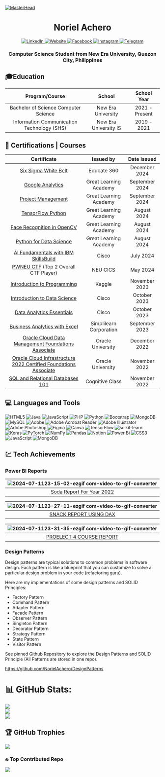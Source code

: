 [![MasterHead](https://media.licdn.com/dms/image/v2/D5616AQF9_TH8kJ4rOA/profile-displaybackgroundimage-shrink_350_1400/profile-displaybackgroundimage-shrink_350_1400/0/1725376001988?e=1739404800&v=beta&t=x91s-X2ufpQVkf7lIszh0nbqhWkGJW0hb9jKDtdJ9xM)](https://rishavchanda.io)

<h1 align="center">Noriel Achero</h1>

<p align="center">
    <a href="https://www.linkedin.com/in/nrachero/">
        <img src="https://img.shields.io/badge/linkedin-%230077B5.svg?style=for-the-badge&logo=linkedin&logoColor=white" alt="LinkedIn">
    </a>
    <a href="mailto: acheronorielr@gmail.com">
        <img src="https://img.shields.io/badge/Gmail-D14836?style=for-the-badge&logo=gmail&logoColor=white" alt="Website">
    </a>
    <a href="https://www.facebook.com/nrachero/">
        <img src="https://img.shields.io/badge/Facebook-%231877F2.svg?style=for-the-badge&logo=Facebook&logoColor=white" alt="Facebook">
    </a>
    <a href="https://www.instagram.com/noyriel_/">
        <img src="https://img.shields.io/badge/Instagram-%23E4405F.svg?style=for-the-badge&logo=Instagram&logoColor=white" alt="Instagram">
    </a>
    <a href="https://t.me/nrachero">
        <img src="https://img.shields.io/badge/Telegram-2CA5E0?style=for-the-badge&logo=telegram&logoColor=white" alt="Telegram">
    </a>
</p>





<h3 align="center">Computer Science Student from New Era University, Quezon City, Philippines</h3>






## 🎓Education

<div align="center">

| Program/Course | School | School Year |
| :-------------: | :-----: | :-----------: |
| Bachelor of Science Computer Science | New Era University | 2021 - Present |
| Information Communication Technology (SHS) | New Era University IS | 2019 - 2021 |

</div>


## 📒 Certifications | Courses

<div align="center">

| Certificate | Issued by | Date Issued |
| :-------------: | :-----: | :-----------: |
| <a href="https://accounts.educate360.com/login?SAMLRequest=fZPLrtowEIb3lfoOKHvIBQjUAioKvSBRQJB20U01sSdgKbFTj9PDefs6IQiKWryJ5Pnn8z%2BXTAiKvGTzyp7UHn9VSPbtm4475yJXxJro1KuMYhpIElNQIDHL2WH%2Bdc2iXsBKo63mOvce856nAREaK7Vq81bLqbfdfFxvP682P0MOKYcgHIYiHoajdBz04wiz8btRGkWRiKN4MOIhz9rc72jIkaaeA7urFkhU4UqRBWVdJIgG3TDqhv0kGLLBgPXHP9rspatZKrAN4WRtScz3gXNdKUs9FBUHi%2F046HFd%2BLk%2ByqvlXVv5B6mEVMfn9aYXEbEvSbLr7raHpKXMr41YaEVVgeaA5rfk%2BG2%2FvtkRQKdUgxGPfkptLOR%2B5RgXb73yVL4n0t7sgp%2FUo2BNM8ysxjnaA2MtUwPm1T84pTORyaNfoAUBFmraxL9H3FFLtnFlrpY7nUv%2BegnU55M2Bdj%2FtyPshc2NFN2skbJKUYlcZhKFd%2BPM81y%2FLAw6q1PPmgq9jv%2F3%2B%2B3Gomj213m3eLadhS5KMJLqeeIZuL324taPe%2F0id7u4x2z2dF0547XOXe%2Fc50UbUY8fuXs8MeD8u0G0nfonvPXtPzHuNNf4%2Ff84%2BwM%3D&RelayState=https%3A%2F%2Fdashboard.educate360.com%2Flogin">Six Sigma White Belt</a> | Educate 360 | December 2024 | 
| <a href="https://www.mygreatlearning.com/certificate/LEOZPPBU">Google Analytics</a> | Great Learning Academy | September 2024 | 
| <a href="https://www.mygreatlearning.com/certificate/QZUDJWMM">Project Management</a> | Great Learning Academy | September 2024 | 
| <a href="https://www.mygreatlearning.com/certificate/NSGNKUQM">TensorFlow Python</a> | Great Learning Academy | August 2024 | 
| <a href="https://www.mygreatlearning.com/certificate/RFCGOVGX">Face Recognition in OpenCV</a> | Great Learning Academy | August 2024 | 
| <a href="https://www.mygreatlearning.com/certificate/BLPTQGDG">Python for Data Science</a> | Great Learning Academy | August 2024 | 
| <a href="https://www.credly.com/badges/9e297514-6538-4c44-91c2-c7cb2f57c4d6/public_url">AI Fundamentals with IBM SkillsBuild</a> | Cisco | July 2024 | 
| <a href="https://drive.google.com/file/d/1cp2OEgVOorfWBYWH4hiFlPA_ymZK2ED1/view?usp=sharing">PWNEU CTF</a>  (Top 2 Overall CTF Player) | NEU CICS | May 2024 | 
| <a href="https://www.kaggle.com/learn/certification/noriela/intro-to-programming">Introduction to Programming</a> | Kaggle | November 2023 | 
| <a href="https://www.credly.com/badges/de80c41c-7089-4c2a-a375-774a1953485a/public_url">Introduction to Data Science</a> | Cisco | October 2023 | 
| <a href="https://www.credly.com/badges/c227f7f0-98c2-40bc-a783-b5416727077c/public_url">Data Analytics Essentials</a> | Cisco | October  2023|
| <a href="https://www.simplilearn.com/skillup-certificate-landing?token=eyJjb3Vyc2VfaWQiOiI2NjQiLCJjZXJ0aWZpY2F0ZV91cmwiOiJodHRwczpcL1wvY2VydGlmaWNhdGVzLnNpbXBsaWNkbi5uZXRcL3NoYXJlXC90aHVtYl80NDk4MzU4XzE2OTQwNzE0NzIucG5nIiwidXNlcm5hbWUiOiJOb3JpZWwgUi4gQWNoZXJvIn0%3D&utm_source=shared-certificate&utm_medium=lms&utm_campaign=shared-certificate-promotion&referrer=https%3A%2F%2Flms.simplilearn.com%2Fcourses%2F2738%2FBusiness-Analytics-with-Excel%2Fcertificate%2Fdownload-skillup&%24web_only=true&_branch_match_id=1228126272761800539&_branch_referrer=H4sIAAAAAAAAA8soKSkottLXL87MLcjJ1EssKNDLyczL1k%2FVz3YyMsxyNkoJdU4CAHL%2BFYAlAAAA" >Business Analytics with Excel</a> | Simplilearn Corporation | September 2023 |
| <a href="https://catalog-education.oracle.com/pls/certview/sharebadge?id=9C9E664CDAE6263E64C19578F858D27149CD9A9C4708E4CDE6EC07D24B2E287B&fbclid=IwAR35LNBhQmNWmxbKfIlm8KlbDVzr-x4yJ-7gHOF3ixLRDIVSSbIZyummgek">Oracle Cloud Data Management Foundations Associate</a> |  Oracle University | December 2022 |
| <a href="https://catalog-education.oracle.com/pls/certview/sharebadge?id=0EB79B5FF329CC2E00E4282868C8DF999A79A88FAE3250C3E77CABF51C8EBDE4&fbclid=IwAR3XS1StGkj_o3_VNGUu7QjDDqPmmgi2tFNkKzXpby2Rud4vck-bMULkapQ#">Oracle Cloud Infrastructure 2022 Certified Foundations Associate</a>  |  Oracle University | November 2022 |
| <a href="https://courses.cognitiveclass.ai/certificates/cc986a107d5a4ebbb18a7235d65735de">SQL and Relational Databases 101</a> | Cognitive Class | November 2022 |

</div>

## 💻 Languages and Tools
![HTML5](https://img.shields.io/badge/html5-%23E34F26.svg?style=for-the-badge&logo=html5&logoColor=white) ![Java](https://img.shields.io/badge/java-%23ED8B00.svg?style=for-the-badge&logo=openjdk&logoColor=white) ![JavaScript](https://img.shields.io/badge/javascript-%23323330.svg?style=for-the-badge&logo=javascript&logoColor=%23F7DF1E) ![PHP](https://img.shields.io/badge/php-%23777BB4.svg?style=for-the-badge&logo=php&logoColor=white) ![Python](https://img.shields.io/badge/python-3670A0?style=for-the-badge&logo=python&logoColor=ffdd54) ![Bootstrap](https://img.shields.io/badge/bootstrap-%238511FA.svg?style=for-the-badge&logo=bootstrap&logoColor=white) ![MongoDB](https://img.shields.io/badge/MongoDB-%234ea94b.svg?style=for-the-badge&logo=mongodb&logoColor=white) ![MySQL](https://img.shields.io/badge/mysql-4479A1.svg?style=for-the-badge&logo=mysql&logoColor=white) ![Adobe](https://img.shields.io/badge/adobe-%23FF0000.svg?style=for-the-badge&logo=adobe&logoColor=white) ![Adobe Acrobat Reader](https://img.shields.io/badge/Adobe%20Acrobat%20Reader-EC1C24.svg?style=for-the-badge&logo=Adobe%20Acrobat%20Reader&logoColor=white) ![Adobe Illustrator](https://img.shields.io/badge/adobe%20illustrator-%23FF9A00.svg?style=for-the-badge&logo=adobe%20illustrator&logoColor=white) ![Adobe Photoshop](https://img.shields.io/badge/adobe%20photoshop-%2331A8FF.svg?style=for-the-badge&logo=adobe%20photoshop&logoColor=white) ![Figma](https://img.shields.io/badge/figma-%23F24E1E.svg?style=for-the-badge&logo=figma&logoColor=white) ![Canva](https://img.shields.io/badge/Canva-%2300C4CC.svg?style=for-the-badge&logo=Canva&logoColor=white) ![TensorFlow](https://img.shields.io/badge/TensorFlow-%23FF6F00.svg?style=for-the-badge&logo=TensorFlow&logoColor=white) ![scikit-learn](https://img.shields.io/badge/scikit--learn-%23F7931E.svg?style=for-the-badge&logo=scikit-learn&logoColor=white) ![Keras](https://img.shields.io/badge/Keras-%23D00000.svg?style=for-the-badge&logo=Keras&logoColor=white) ![PyTorch](https://img.shields.io/badge/PyTorch-%23EE4C2C.svg?style=for-the-badge&logo=PyTorch&logoColor=white) ![NumPy](https://img.shields.io/badge/numpy-%23013243.svg?style=for-the-badge&logo=numpy&logoColor=white) ![Pandas](https://img.shields.io/badge/pandas-%23150458.svg?style=for-the-badge&logo=pandas&logoColor=white) ![Notion](https://img.shields.io/badge/Notion-%23000000.svg?style=for-the-badge&logo=notion&logoColor=white) ![Power Bi](https://img.shields.io/badge/power_bi-F2C811?style=for-the-badge&logo=powerbi&logoColor=black) ![CSS3](https://img.shields.io/badge/css3-%231572B6.svg?style=for-the-badge&logo=css3&logoColor=white) ![JavaScript](https://img.shields.io/badge/javascript-%23323330.svg?style=for-the-badge&logo=javascript&logoColor=%23F7DF1E) ![MongoDB](https://img.shields.io/badge/MongoDB-%234ea94b.svg?style=for-the-badge&logo=mongodb&logoColor=white)


## 💹 Tech Achievements 
### Power BI Reports

<div align="center">

| ![2024-07-1123-15-02-ezgif com-video-to-gif-converter](https://github.com/NorielAchero/NorielAchero/assets/142378544/d24e462f-9f0c-495f-836d-280f7ad2baf3) |
|-------------|
| <div align="center">  <a href="https://app.powerbi.com/view?r=eyJrIjoiOGQ5NmNkMWYtYzMxMC00ZjFhLThmZmUtNGQ2NjE0MzVhNGExIiwidCI6IjIyM2YyMDAyLTc2NjktNDQyZC04MTUyLTdjMGU0ZTE3YTc1YSIsImMiOjEwfQ%3D%3D">Soda Report For Year 2022</a> </div> |

| ![2024-07-1123-27-11-ezgif com-video-to-gif-converter](https://github.com/NorielAchero/NorielAchero/assets/142378544/b1a70de8-f820-47c9-9b53-b5db50926c71) |
|-------------|
| <div align="center">  <a href="https://app.powerbi.com/view?r=eyJrIjoiNDJlOWM2YzctMzBkYy00YTliLTg3YTEtZGY4NWNmOTBmODI0IiwidCI6IjIyM2YyMDAyLTc2NjktNDQyZC04MTUyLTdjMGU0ZTE3YTc1YSIsImMiOjEwfQ%3D%3D">SNACK REPORT USING DAX</a> </div> |

| ![2024-07-1123-31-35-ezgif com-video-to-gif-converter](https://github.com/NorielAchero/NorielAchero/assets/142378544/da249487-df2c-491b-87c2-af2bb0ae999c)|
|-------------|
| <div align="center">  <a href="https://app.powerbi.com/view?r=eyJrIjoiZDkzNTFhMDItY2M5ZC00ZjU5LWI0ZTctZjNiMzA3MTcyYmMyIiwidCI6IjIyM2YyMDAyLTc2NjktNDQyZC04MTUyLTdjMGU0ZTE3YTc1YSIsImMiOjEwfQ%3D%3D">PROELECT 4 COURSE REPORT</a> </div> |

</div>

### Design Patterns

Design patterns are typical solutions to common problems in software design. Each pattern is like a blueprint that you can customize to solve a particular design problem in your code (refactoring guru).

Here are my implementations of some design patterns and SOLID Principles:
- Factory Pattern
- Command Pattern 
- Adapter Pattern
- Facade Pattern
- Observer Pattern
- Singleton Pattern
- Decorator Pattern
- Strategy Pattern
- State Pattern
- Visitor Pattern

See pinned Github Repository to explore the Design Patterns and SOLID Principle (All Patterns are stored in one repo).

https://github.com/NorielAchero/DesignPatterns


# 📊 GitHub Stats:
![](https://github-readme-stats.vercel.app/api?username=NorielAchero&theme=dark&hide_border=false&include_all_commits=false&count_private=false)<br/>
![](https://github-readme-streak-stats.herokuapp.com/?user=NorielAchero&theme=dark&hide_border=false)<br/>
![](https://github-readme-stats.vercel.app/api/top-langs/?username=NorielAchero&theme=dark&hide_border=false&include_all_commits=false&count_private=false&layout=compact)

## 🏆 GitHub Trophies
![](https://github-profile-trophy.vercel.app/?username=NorielAchero&theme=radical&no-frame=true&no-bg=false&margin-w=4)

### 🔝 Top Contributed Repo
![](https://github-contributor-stats.vercel.app/api?username=NorielAchero&limit=5&theme=dark&combine_all_yearly_contributions=true)


